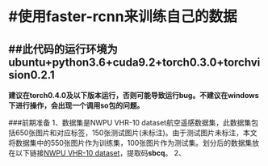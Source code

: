 #使用faster-rcnn来训练自己的数据
====
##此代码的运行环境为ubuntu+python3.6+cuda9.2+torch0.3.0+torchvision0.2.1
----
**建议在torch0.4.0及以下版本运行，否则可能导致运行bug。不建议在windows下进行操作，会出现一个调用so包的问题。**

###前期准备
1、数据集是NWPU VHR-10 dataset航空遥感数据集，此数据集包括650张图片和对应标签，150张测试图片(未标注)。由于测试图片未标注，本文将数据集中的550张图片作为训练集，100张图片作为测试集。划分后的数据集放在以下链接[NWPU VHR-10 dataset](https://pan.baidu.com/s/1_VVA7uWcocrzbPiRI7HYvA 
)，提取码**sbcq**。
2、



